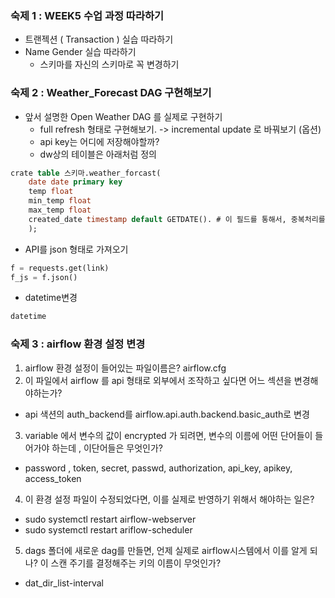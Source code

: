 
### 숙제 1  : WEEK5 수업 과정 따라하기
- 트랜젝션 ( Transaction ) 실습 따라하기
- Name Gender 실습 따라하기
  - 스키마를 자신의 스키마로 꼭 변경하기
  
  
### 숙제 2 : Weather_Forecast DAG 구현해보기 
- 앞서 설명한 Open Weather DAG 를 실제로 구현하기
   - full refresh 형태로 구현해보기. -> incremental update 로 바꿔보기 (옵션)
   - api key는 어디에 저장해야할까?
   - dw상의 테이블은 아래처럼 정의


```sql
crate table 스키마.weather_forcast(
    date date primary key
    temp float
    min_temp float
    max_temp float
    created_date timestamp default GETDATE(). # 이 필드를 통해서, 중복처리를 해줄것 
    );
```

- API를 json 형태로 가져오기

```python
f = requests.get(link)
f_js = f.json()
```

- datetime변경
```python
datetime
```

 ### 숙제 3 : airflow 환경 설정 변경
 1. airflow 환경 설정이 들어있는 파일이름은? airflow.cfg
 2. 이 파일에서 airflow 를 api 형태로 외부에서 조작하고 싶다면 어느 섹션을 변경해야하는가?
   - api 색션의 auth_backend를 airflow.api.auth.backend.basic_auth로 변경
 3. variable 에서 변수의 값이 encrypted 가 되려면, 변수의 이름에 어떤 단어들이 들어가야 하는데 , 이단어들은 무엇인가?
   - password , token, secret, passwd, authorization, api_key, apikey, access_token
 4. 이 환경 설정 파일이 수정되었다면, 이를 실제로 반영하기 위해서 해야하는 일은?
   - sudo systemctl restart airflow-webserver
   - sudo systemctl restart ariflow-scheduler
 5. dags 폴더에 새로운 dag를 만들면, 언제 실제로 airflow시스템에서 이를 알게 되나? 이 스캔 주기를 결정해주는 키의 이름이 무엇인가?
  - dat_dir_list-interval
 
